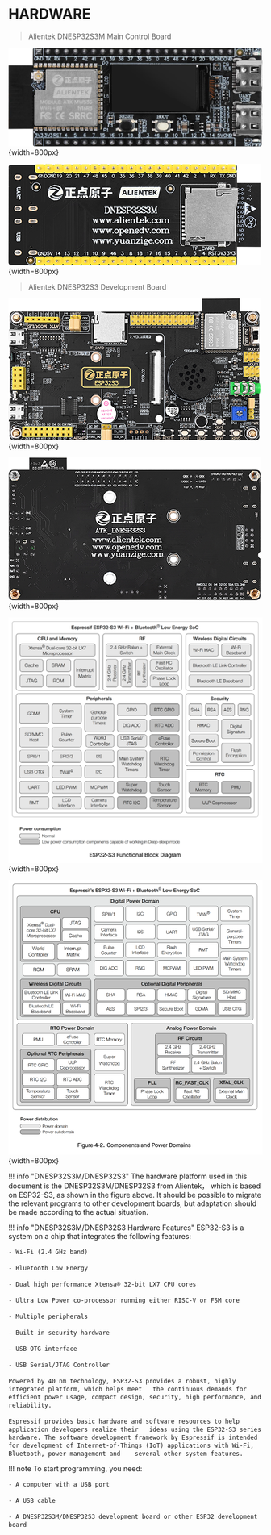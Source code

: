 # HARDWARE

>Alientek DNESP32S3M Main Control Board

![DNESP32S3M](DNESP32S3M.png){width=800px}

![DNESP32S3M-BACK](DNESP32S3M-BACK.png){width=800px}

>Alientek DNESP32S3 Development Board

![DNESP32S3](DNESP32S3.png){width=800px}

![DNESP32S3-BACK](DNESP32S3-BACK.png){width=800px}

![ESP32-S3](FUNCTIONAL_BLOCK_EN.png){width=800px}

![MODULES_EN](MODULES_EN.png){width=800px}

!!! info "DNESP32S3M/DNESP32S3"
    The hardware platform used in this document is the DNESP32S3M/DNESP32S3 from Alientek， which is based on ESP32-S3, as shown in the figure above. It should be possible to migrate the relevant programs to other development boards, but adaptation should be made according to the actual situation.

!!! info "DNESP32S3M/DNESP32S3 Hardware Features"
    ESP32-S3 is a system on a chip that integrates the following features:

    - Wi-Fi (2.4 GHz band)

    - Bluetooth Low Energy

    - Dual high performance Xtensa® 32-bit LX7 CPU cores

    - Ultra Low Power co-processor running either RISC-V or FSM core

    - Multiple peripherals

    - Built-in security hardware

    - USB OTG interface

    - USB Serial/JTAG Controller

    Powered by 40 nm technology, ESP32-S3 provides a robust, highly integrated platform, which helps meet   the continuous demands for efficient power usage, compact design, security, high performance, and     reliability.

    Espressif provides basic hardware and software resources to help application developers realize their   ideas using the ESP32-S3 series hardware. The software development framework by Espressif is intended     for development of Internet-of-Things (IoT) applications with Wi-Fi, Bluetooth, power management and    several other system features.

!!! note
    To start programming, you need:

    - A computer with a USB port
    
    - A USB cable
    
    - A DNESP32S3M/DNESP32S3 development board or other ESP32 development board